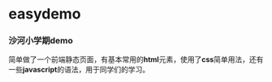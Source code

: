 # easydemo

### 沙河小学期demo

简单做了一个前端静态页面，有基本常用的**html**元素，使用了**css**简单用法，还有一些**javascript**的语法，用于同学们的学习。
